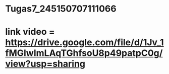 # Tugas7_245150707111066
# link video = https://drive.google.com/file/d/1Jv_1fMGIwImLAqTGhfsoU8p49patpC0g/view?usp=sharing

